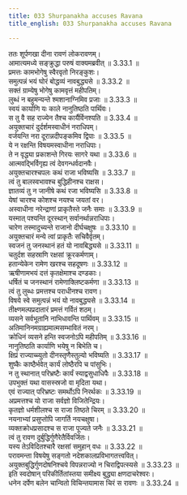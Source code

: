 ```yaml
---
title: 033 Shurpanakha accuses Ravana
title_english: 033 Shurpanakha accuses Ravana

---
```

<div class="audioEmbed"  caption="श्रीराम-हरिसीताराममूर्ति-घनपाठिभ्यां वचनम्" src="https://archive.org/download/Ramayana-recitation-Sriram-harisItArAmamUrti-Ghanapaati-v2/Kanda_3/Kanda_3_ARK-033-Ravana_Nirbhartha_Sanaa.mp3"></div>

ततः शूर्पणखा दीना रावणं लोकरावणम्।  
आमात्यमध्ये सङ्क्रुद्धा परुषं वाक्यमब्रवीत् ॥ 3.33.1 ॥   
प्रमत्तः कामभोगेषु स्वैरवृतो निरङ्कुशः।  
समुत्पन्नं भयं घोरं बोद्धव्यं नावबुद्ध्यसे ॥ 3.33.2 ॥   
सक्तं ग्राम्येषु भोगेषु कामवृत्तं महीपतिम्।  
लुब्धं न बहुमन्यन्ते श्मशानाग्निमिव प्रजाः ॥ 3.33.3 ॥   
स्वयं कार्याणि यः काले नानुतिष्ठति पार्थिवः।  
स तु वै सह राज्येन तैश्च कार्यैर्विनश्यति ॥ 3.33.4 ॥   
अयुक्तचारं दुर्दर्शमस्वाधीनं नराधिपम्।  
वर्जयन्ति नरा दूरान्नदीपङ्कमिव द्विपाः ॥ 3.33.5 ॥   
ये न रक्षन्ति विषयमस्वाधीना नराधिपाः।  
ते न वृद्ध्या प्रकाशन्ते गिरयः सागरे यथा ॥ 3.33.6 ॥   
आत्मवद्भिर्विगृह्य त्वं देवगन्धर्वदानवैः।  
अयुक्तचारश्चपलः कथं राजा भविष्यसि ॥ 3.33.7 ॥   
त्वं तु बालस्वभावश्च बुद्धिहीनश्च राक्षस।  
ज्ञातव्यं तु न जानीषे कथं रजा भविष्यसि ॥ 3.33.8 ॥   
येषां चारश्च कोशश्च नयश्च जयतां वर।  
अस्वाधीना नरेन्द्राणां प्राकृतैस्ते जनैः समाः ॥ 3.33.9 ॥   
यस्मात् पश्यन्ति दूरस्थान् सर्वानर्थान्नराधिपाः।  
चारेण तस्मादुच्यन्ते राजानो दीर्घचक्षुषः ॥ 3.33.10 ॥   
अयुक्तचारं मन्ये त्वां प्राकृतैः सचिवैर्वृतम्।  
स्वजनं तु जनस्थानं हतं यो नावबिद्ध्यसे ॥ 3.33.11 ॥   
चतुर्दश सहस्राणि रक्षसां क्रूरकर्मणाम्।  
हतान्येकेन रामेण खरश्च सहदूषणः ॥ 3.33.12 ॥   
ऋषीणामभयं दत्तं कृतक्षेमाश्च दण्डकाः।  
धर्षितं च जनस्थानं रामेणाक्लिष्टकर्मणा ॥ 3.33.13 ॥   
त्वं तु लुब्धः प्रमत्तश्च पराधीनश्च रावण।  
विषये स्वे समुत्पन्नं भयं यो नावबुद्ध्यसे ॥ 3.33.14 ॥   
तीक्ष्णमल्पप्रदातारं प्रमत्तं गर्वितं शठम्।  
व्यसने सर्वभूतानि नाभिधावन्ति पार्थिवम् ॥ 3.33.15 ॥   
अतिमानिनमग्राह्यमात्मसम्भावितं नरम्।  
क्रोधिनं व्यसने हन्ति स्वजनोऽपि महीपतिम् ॥ 3.33.16 ॥   
नानुतिष्ठति कार्याणि भयेषु न बिभेति च।  
क्षिप्रं राज्याच्च्युतो दीनस्तृणैस्तुल्यो भविष्यति ॥ 3.33.17 ॥   
शुष्कैः काष्ठैर्भवेत् कार्यं लोष्ठैरपि च पांसुभिः।  
न तु स्थानात् परिभ्रष्टैः कार्यं स्याद्वसुधाधिपैः ॥ 3.33.18 ॥   
उपभुक्तं यथा वासस्स्रजो वा मृदिता यथा।  
एवं राज्यात् परिभ्रष्टः समर्थोऽपि निरर्थकः ॥ 3.33.19 ॥   
अप्रमत्तश्च यो राजा सर्वज्ञो विजितेन्द्रियः।  
कृतज्ञो धर्मशीलश्च स राजा तिष्ठते चिरम् ॥ 3.33.20 ॥   
नयनाभ्यां प्रसुप्तोपि जागर्ति नयचक्षुषा।  
व्यक्तक्रोधप्रसादश्च स राजा पूज्यते जनैः ॥ 3.33.21 ॥   
त्वं तु रावण दुर्बुद्धिर्गुणैरेतैर्विवर्जितः।  
यस्य तेऽविदितश्चारै रक्षसां समुहान् वधः ॥ 3.33.22 ॥   
परावमन्ता विषयेषु सङ्गतो नदेशकालप्रविभागतत्त्ववित्।  
अयुक्तबुद्धिर्गुणदोषनिश्चये विपन्नराज्यो न चिराद्विपत्स्यसे ॥ 3.33.23 ॥   
इति स्वदोषान् परिकीर्तितांस्तया समीक्ष्य बुद्ध्या क्षणदाचरेश्वरः।  
धनेन दर्पेण बलेन चान्वितो विचिन्तयामास चिरं स रावणः ॥ 3.33.24 ॥   